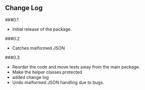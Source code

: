 ## Change Log

###0.1
* Initial release of the package.

###0.2
* Catches malformed JSON


###0.3
* Reorder the code and move tests away from the main package.
* Make the helper classes protected
* added change log
* Undo malformed JSON handling due to bugs.
